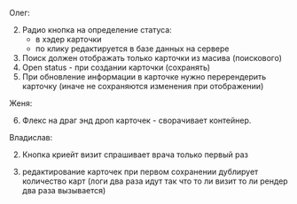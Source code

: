 Олег:

2. Радио кнопка на определение статуса:
   - в хэдер карточки
   - по клику редактируется в базе данных на сервере
3. Поиск должен отображать только карточки из масива (поискового)
4. Open status - при создании карточки (сохранять)
5. При обновление информации в карточке нужно перерендерить карточку (иначе не сохраняются изменения при отображении)

Женя:

6. Флекс на драг энд дроп карточек - сворачивает контейнер.
<!-- 4. Реквайрд в окно регистрации. -->

Владислав:

<!-- 1. Записывать в локал сторедж только валидный токен. -->

<!-- 2. Поисковик должен быть с учетом капса -->

<!-- 1. Фильтр -->

2. Кнопка криейт визит спрашивает врача только первый раз
<!-- 3. добавить реквайрд на все поля в карточке -->
3. редактирование карточек при первом сохранении дублирует количество карт (логи два раза идут так что то ли визит то ли рендер два раза вызывается)
